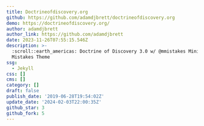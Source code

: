 ```yaml
---
title: Doctrineofdiscovery.org
github: https://github.com/adamdjbrett/doctrineofdiscovery.org
demo: https://doctrineofdiscovery.org/
author: adamdjbrett
author_link: https://github.com/adamdjbrett
date: 2023-11-26T07:55:15.546Z
description: >-
  :scroll::earth_americas: Doctrine of Discovery 3.0 w/ @mmistakes Minimal
  Mistakes Theme
ssg:
  - Jekyll
css: []
cms: []
category: []
draft: false
publish_date: '2019-06-28T19:54:02Z'
update_date: '2024-02-03T22:00:35Z'
github_star: 3
github_fork: 5
---
```

